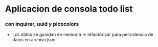 # Aplicacion de consola todo list 

### con inquirer, uuid y picocolors

- Los datos se guardan en memoria -> refactorizar para persistencia de datos en archivo json
